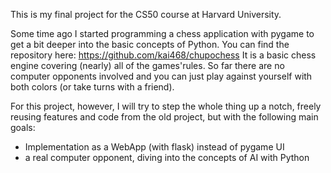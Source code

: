 This is my final project for the CS50 course at Harvard University.

Some time ago I started programming a chess application with pygame to get a bit
deeper into the basic concepts of Python. You can find the repository here: https://github.com/kai468/chupochess
It is a basic chess engine covering (nearly) all of the games'rules. So far there are no computer
opponents involved and you can just play against yourself with both colors (or take turns with 
a friend). 

For this project, however, I will try to step the whole thing up a notch, freely reusing features and
code from the old project, but with the following main goals:
- Implementation as a WebApp (with flask) instead of pygame UI
- a real computer opponent, diving into the concepts of AI with Python
